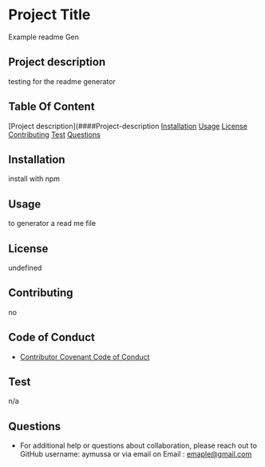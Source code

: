 # Project Title
Example readme Gen

## Project description
testing for the readme generator

## Table Of Content
 [Project description](####Project-description
      [Installation](#####Installation)
      [Usage](#####usage)
      [License](#####License)
      [Contributing](#####Contributing)
      [Test](#####Test)
      [Questions](#####Questions)
       

## Installation
install with npm

## Usage
to generator a read me file

## License 
undefined

## Contributing
no

## Code of Conduct
* [Contributor Covenant Code of Conduct](https://www.contributor-covenant.org/version/2/0/code_of_conduct/code_of_conduct.md)


## Test
n/a

## Questions
* For additional help or questions about collaboration, please reach out to
GitHub username: aymussa 
or via email on
Email : emaple@gmail.com

